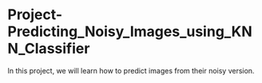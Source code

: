 # Project-Predicting_Noisy_Images_using_KNN_Classifier
In this project, we will learn how to predict images from their noisy version. 

